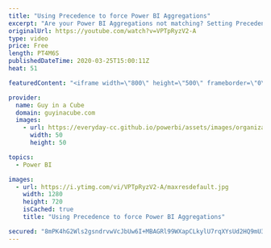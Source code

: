 ```yaml
---
title: "Using Precedence to force Power BI Aggregations"
excerpt: "Are your Power BI Aggregations not matching? Setting Precedence can control which Power BI aggregation will be preferred. A little hint to help it on its way!  Documentation: https://docs.microsoft.com/power-bi/desktop-aggregations#aggregation-precedence  📢 Become a member: https://guyinacu.be/membership"
originalUrl: https://youtube.com/watch?v=VPTpRyzV2-A
type: video
price: Free
length: PT4M6S
publishedDateTime: 2020-03-25T15:00:11Z
heat: 51

featuredContent: "<iframe width=\"800\" height=\"500\" frameborder=\"0\" src=\"https://www.youtube.com/embed/VPTpRyzV2-A\" allow=\"accelerometer; autoplay; encrypted-media; gyroscope; picture-in-picture\" allowfullscreen></iframe>"

provider:
  name: Guy in a Cube
  domain: guyinacube.com
  images:
    - url: https://everyday-cc.github.io/powerbi/assets/images/organizations/guyinacube.com-50x50.jpg
      width: 50
      height: 50

topics:
  - Power BI

images:
  - url: https://i.ytimg.com/vi/VPTpRyzV2-A/maxresdefault.jpg
    width: 1280
    height: 720
    isCached: true
    title: "Using Precedence to force Power BI Aggregations"

secured: "8mPK4hG2Wls2gsndrvwVcJbUw6I+MBAGRl99WXapCLkylU7rqXYsUd2HQ9mU32Wi0N9S1qihbDTcGZ0DHjU1P5Lo9169hhb/2H1vwTQ7S9bQK6b9rD+pWA9iDYyXtgFEPwcm7VYL77yOpV4yn0kYsjHd75pYTZnId4mYIrJE6rili3z4moKRFxvPi3zEwvVi5eTshNvT6eoh/2FBI2qW907Veh85Aj3HOz5WANZyE5mV0RkCtQGnj8blch+zyTSWz8hk3x4pDrD93EAitgODXcHXQyF632+kqstjnQ4vLwyPronIuOR7y7ctwzqolXYUPIQIlSm04mYD97I9jtkNjSEZCrB5k4/3VtyzfiJ7xkO0qx+ky9IcAZ0ichRAJ4m4Vp/T5Ab20FYeqOD3xNhZqavwh8fvqy3IX5dtIGlrwvw=;ObLs1iz+jzewEX8ongTCZg=="
---
```



